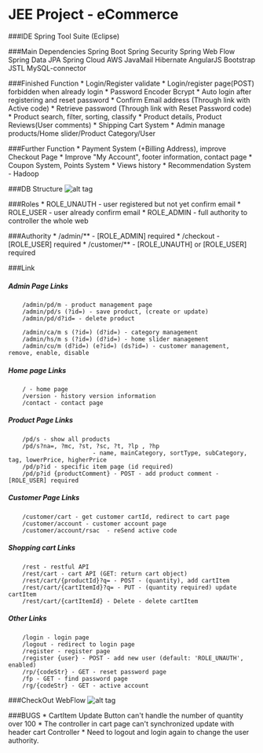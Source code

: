 # JEE Project - eCommerce

###IDE
		Spring Tool Suite (Eclipse)

###Main Dependencies
		Spring Boot
		Spring Security
		Spring Web Flow
		Spring Data JPA
		Spring Cloud AWS
		JavaMail
		Hibernate
		AngularJS
		Bootstrap
		JSTL
		MySQL-connector
		
###Finished Function
		* Login/Register validate
		* Login/register page(POST) forbidden when already login
		* Password Encoder Bcrypt
		* Auto login after registering and reset password
		* Confirm Email address (Through link with Active code)
		* Retrieve password (Through link with Reset Password code)
		* Product search, filter, sorting, classify
		* Product details, Product Reviews(User comments)
		* Shipping Cart System
		* Admin manage products/Home slider/Product Category/User

###Further Function
		* Payment System (+Billing Address), improve Checkout Page
		* Improve "My Account", footer information, contact page
		* Coupon System, Points System
		* Views history
		* Recommendation System - Hadoop

###DB Structure
![alt tag](http://imlewis.com/sql.jpg)

###Roles
		* ROLE_UNAUTH - user registered but not yet confirm email
		* ROLE_USER - user already confirm email
		* ROLE_ADMIN - full authority to controller the whole web

###Authority
		* /admin/** - [ROLE_ADMIN] required
		* /checkout - [ROLE_USER] required
		* /customer/** - [ROLE_UNAUTH] or [ROLE_USER] required

###Link
##### Admin Page Links
		/admin/pd/m - product management page
		/admin/pd/s (?id=) - save product, (create or update)
		/admin/pd/d?id=	- delete product
		
		/admin/ca/m s (?id=) (d?id=) - category management
		/admin/hs/m s (?id=) (d?id=) - home slider management
		/admin/cu/m (d?id=) (e?id=) (ds?id=) - customer management, remove, enable, disable
##### Home page Links
		/ - home page
		/version - history version information
		/contact - contact page
##### Product Page Links
		/pd/s - show all products
		/pd/s?na=, ?mc, ?st, ?sc, ?t, ?lp , ?hp 
							- name, mainCategory, sortType, subCategory, tag, lowerPrice, higherPrice
		/pd/p?id - specific item page (id required)
		/pd/p?id {productComment} - POST - add product comment - [ROLE_USER] required
##### Customer Page Links
		/customer/cart - get customer cartId, redirect to cart page
		/customer/account - customer account page
		/customer/account/rsac	- reSend active code
##### Shopping cart Links
		/rest - restful API
		/rest/cart - cart API (GET: return cart object)
		/rest/cart/{productId}?q= - POST - (quantity), add cartItem
		/rest/cart/{cartItemId}?q= - PUT - (quantity required) update cartItem
		/rest/cart/{cartItemId} - Delete - delete cartItem
##### Other Links
		/login - login page
		/logout - redirect to login page
		/register - register page
		/register {user} - POST - add new user (default: 'ROLE_UNAUTH', enabled)
		/rp/{codeStr} - GET - reset password page
		/fp - GET - find password page
		/rg/{codeStr} - GET - active account

###CheckOut WebFlow
![alt tag](http://imlewis.com/checkoutflow.jpg)

###BUGS
		* CartItem Update Button can't handle the number of quantity over 100
		* The controller in cart page can't synchronized update with header cart Controller 
		* Need to logout and login again to change the user authority.
